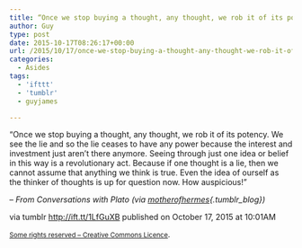 ```yaml
---
title: “Once we stop buying a thought, any thought, we rob it of its potency. We see the lie and so the lie…”
author: Guy
type: post
date: 2015-10-17T08:26:17+00:00
url: /2015/10/17/once-we-stop-buying-a-thought-any-thought-we-rob-it-of-its-potency-we-see-the-lie-and-so-the-lie/
categories:
  - Asides
tags:
  - 'ifttt'
  - 'tumblr'
  - guyjames

---
```

“Once we stop buying a thought, any thought, we rob it of its potency. We see the lie and so the lie ceases to have any power because the interest and investment just aren’t there anymore. Seeing through just one idea or belief in this way is a revolutionary act. Because if one thought is a lie, then we cannot assume that anything we think is true. Even the idea of ourself as the thinker of thoughts is up for question now. How auspicious!”

&#8211; _From Conversations with Plato (via [motherofhermes][1]{.tumblr_blog})_

via tumblr http://ift.tt/1LfGuXB published on October 17, 2015 at 10:01AM

<small><a href="http://ift.tt/1gAEAkt" target="_blank">Some rights reserved &#8211; Creative Commons Licence</a></small>.

 [1]: http://ift.tt/1LoTjPy